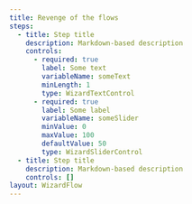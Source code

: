 ```yaml
---
title: Revenge of the flows
steps:
  - title: Step title
    description: Markdown-based description
    controls:
      - required: true
        label: Some text
        variableName: someText
        minLength: 1
        type: WizardTextControl
      - required: true
        label: Some label
        variableName: someSlider
        minValue: 0
        maxValue: 100
        defaultValue: 50
        type: WizardSliderControl
  - title: Step title
    description: Markdown-based description
    controls: []
layout: WizardFlow
---
```


